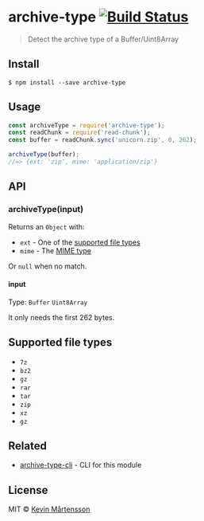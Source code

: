 # archive-type [![Build Status](https://travis-ci.org/kevva/archive-type.svg?branch=master)](https://travis-ci.org/kevva/archive-type)

> Detect the archive type of a Buffer/Uint8Array


## Install

```
$ npm install --save archive-type
```


## Usage

```js
const archiveType = require('archive-type');
const readChunk = require('read-chunk');
const buffer = readChunk.sync('unicorn.zip', 0, 262);

archiveType(buffer);
//=> {ext: 'zip', mime: 'application/zip'}
```


## API

### archiveType(input)

Returns an `Object` with:

- `ext` - One of the [supported file types](#supported-file-types)
- `mime` - The [MIME type](http://en.wikipedia.org/wiki/Internet_media_type)

Or `null` when no match.

#### input

Type: `Buffer` `Uint8Array`

It only needs the first 262 bytes.


## Supported file types

- `7z`
- `bz2`
- `gz`
- `rar`
- `tar`
- `zip`
- `xz`
- `gz`


## Related

- [archive-type-cli](https://github.com/kevva/archive-type-cli) - CLI for this module


## License

MIT © [Kevin Mårtensson](https://github.com/kevva)

